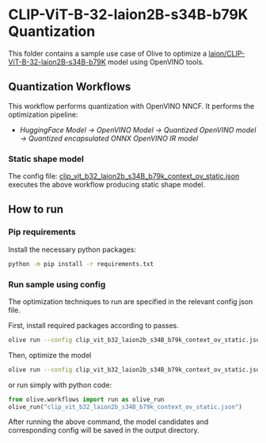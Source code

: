 # CLIP-ViT-B-32-laion2B-s34B-b79K Quantization

This folder contains a sample use case of Olive to optimize a [laion/CLIP-ViT-B-32-laion2B-s34B-b79K](https://huggingface.co/laion/CLIP-ViT-B-32-laion2B-s34B-b79K) model using OpenVINO tools.

## Quantization Workflows

This workflow performs quantization with OpenVINO NNCF. It performs the optimization pipeline:

- *HuggingFace Model -> OpenVINO Model -> Quantized OpenVINO model -> Quantized encapsulated ONNX OpenVINO IR model*

### Static shape model

The config file: [clip_vit_b32_laion2b_s34B_b79k_context_ov_static.json](clip_vit_b32_laion2b_s34B_b79k_context_ov_static.json) executes the above workflow producing static shape model.

## How to run

### Pip requirements

Install the necessary python packages:

```bash
python -m pip install -r requirements.txt
```

### Run sample using config

The optimization techniques to run are specified in the relevant config json file.

First, install required packages according to passes.

```bash
olive run --config clip_vit_b32_laion2b_s34B_b79k_context_ov_static.json --setup
```

Then, optimize the model

```bash
olive run --config clip_vit_b32_laion2b_s34B_b79k_context_ov_static.json
```

or run simply with python code:

```python
from olive.workflows import run as olive_run
olive_run("clip_vit_b32_laion2b_s34B_b79k_context_ov_static.json")
```

After running the above command, the model candidates and corresponding config will be saved in the output directory.

